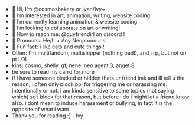 - 🎀 Hi, I’m @cosmosbakery or Ivan/Ivy~
- 🍓 I’m interested in art, animation, writing, website coding
- 🥐 I’m currently learning animation & website coding
- 💞️ I’m looking to collaborate on art or writing!
- 🍫 How to reach me: @guyfriendirl on discord !
- 💌 Pronouns: He/It + Any Neopronouns
- 🩷 Fun fact: i like cats and cute things !
- Other: I'm multifandom, multishipper (nothing bad!), and i rp, but not on pt LOL
- kins: cosmo, shelly, gf, nene, neo agent 3, anget 8
- be sure to read my carrd for more
- if i have someone blocked or hidden thats ur friend lmk and ill tell u the reason, i often only block ppl for triggering me or harassing me. intentionally or not. i am kinda sensitive to some topics (not saying which) so i block for that reason, but before i do i might let a friend know also. i dont mean to induce harassment or bullying, in fact it is the opposite of what i want.
- Thank you for reading :] - Ivy

